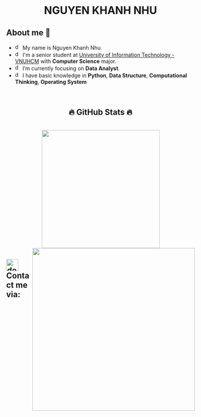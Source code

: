 <h1 align="center">
  <b>NGUYEN KHANH NHU</b>
</h1>

## About me 👋
- <a href="https://www.flaticon.com/search?word=name&color=color"><img src="https://cdn-icons-png.flaticon.com/512/1077/1077012.png" width="16px" height="16px" alt="devilish"></a> My name is Nguyen Khanh Nhu.
- <a href="https://www.flaticon.com/search?word=education&color=color"><img src="https://cdn-icons-png.flaticon.com/512/3197/3197967.png" width="16px" height="16px" alt="devilish"></a> I'm a senior student at [University of Information Technology - VNUHCM](https://en.uit.edu.vn/overview-vnuhcm-university-information-technology) with **Computer Science** major.
- <a href="https://www.flaticon.com/search?word=data%20analyst&color=color"><img src="https://cdn-icons-png.flaticon.com/512/8637/8637114.png" width="16px" height="16px" alt="devilish"></a> I’m currently focusing on **Data Analyst**.
- <a href="https://www.flaticon.com/search?word=knowledge%20base&color=color"><img src="https://cdn-icons-png.flaticon.com/512/1946/1946042.png" width="16px" height="16px" alt="devilish"></a> I have basic knowledge in **Python**, **Data Structure**, **Computational Thinking**, **Operating System**


<br>
<h2 align="center">🔥 GitHub Stats 🔥</h2>
<!-- https://github.com/anuraghazra/github-readme-stats -->
<br>
<div align=center>
  <a href="#" title="">
    <img width="315" align="center" src="https://github-readme-stats.vercel.app/api/top-langs/?username=trungquandev&hide=c%23,powershell,Mathematica,Ruby,Objective-C,Objective-C%2b%2b,Cuda&title_color=61dafb&text_color=ffffff&icon_color=61dafb&bg_color=20232a&langs_count=8&layout=compact&border_color=61dafb&hide_border=true" />
  </a>
  <a href="#" title="Trungquandev">
    <img align="right" width="434" src="https://github-readme-stats.vercel.app/api?username=trungquandev&show_icons=true&theme=react&border_color=61dafb&hide_border=true" />
  </a>
</div>


 ## <a href="https://www.flaticon.com/search?word=contact&color=color"><img src="https://cdn-icons-png.flaticon.com/512/2343/2343694.png" width="32px" height="32px" alt="devilish"></a> Contact me via:


<!--

Here are some ideas to get you started:

- 🔭 I’m currently working on ...
- 🌱 I’m currently learning ...
- 👯 I’m looking to collaborate on ...
- 🤔 I’m looking for help with ...
- 💬 Ask me about ...
- 📫 How to reach me: ...
- 😄 Pronouns: ...
- ⚡ Fun fact: ...
-->

